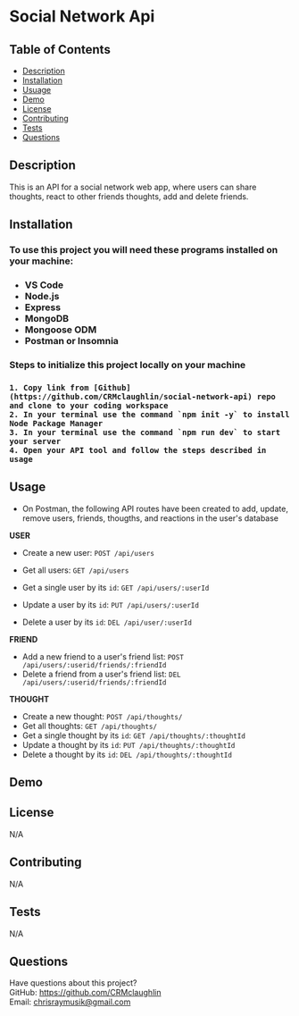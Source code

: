 # Social Network Api

## Table of Contents
  * [Description](#description)
  * [Installation](#installation)
  * [Usuage](#usage)
  * [Demo](#demo)
  * [License](#license)
  * [Contributing](#contributing)
  * [Tests](#tests)
  * [Questions](#questions)

  ## Description
 
 This is an API for a social network web app, where users can share thoughts, react to other friends thoughts, add and delete friends.

  
  ## Installation
  <h3> To use this project you will need these programs installed on your machine:<h3>
  
  * VS Code
  * Node.js
  * Express
  * MongoDB
  * Mongoose ODM
  * Postman or Insomnia
  
  
  <h3> Steps to initialize this project locally on your machine <h3>
    
    1. Copy link from [Github](https://github.com/CRMclaughlin/social-network-api) repo and clone to your coding workspace
    2. In your terminal use the command `npm init -y` to install Node Package Manager
    3. In your terminal use the command `npm run dev` to start your server
    4. Open your API tool and follow the steps described in usage

  
## Usage 
  
* On Postman, the following API routes have been created to add, update, remove users, friends, thougths, and reactions in the user's database

 **USER**
  * Create a new user:  `POST /api/users`
  * Get all users: `GET /api/users`
  * Get a single user by its `id`: `GET /api/users/:userId`

  * Update a user by its `id`: `PUT /api/users/:userId`

  * Delete a user by its `id`: `DEL /api/user/:userId`

**FRIEND**
  * Add a new friend to a user's friend list: `POST /api/users/:userid/friends/:friendId`
  * Delete a friend from a user's friend list: `DEL /api/users/:userid/friends/:friendId`

**THOUGHT**
  * Create a new thought: `POST /api/thoughts/`
  * Get all thoughts: `GET /api/thoughts/`
  * Get a single thought by its `id`: `GET /api/thoughts/:thoughtId`
  * Update a thought by its `id`: `PUT /api/thoughts/:thoughtId`
  * Delete a thought by its `id`: `DEL /api/thoughts/:thoughtId`

  
## Demo


  
## License
N/A
  
  
## Contributing

N/A
  
## Tests
N/A
  
## Questions
Have questions about this project?  
GitHub: https://github.com/CRMclaughlin  
Email: chrisraymusik@gmail.com
